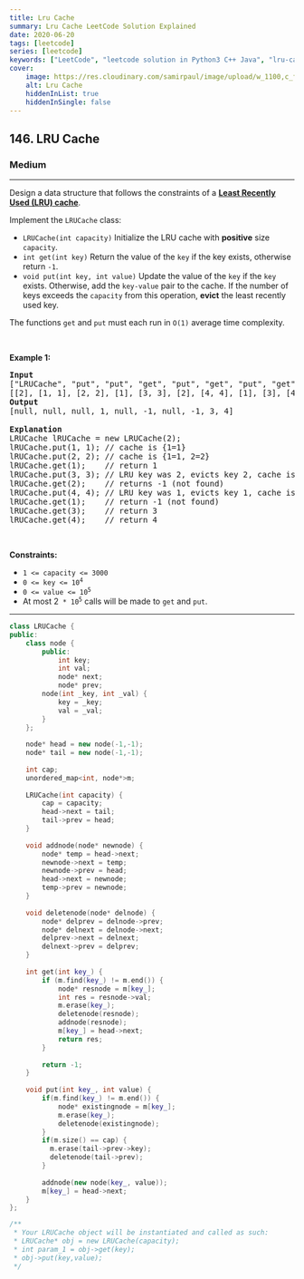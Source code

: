 ```yaml
---
title: Lru Cache
summary: Lru Cache LeetCode Solution Explained
date: 2020-06-20
tags: [leetcode]
series: [leetcode]
keywords: ["LeetCode", "leetcode solution in Python3 C++ Java", "lru-cache LeetCode Solution Explained"]
cover:
    image: https://res.cloudinary.com/samirpaul/image/upload/w_1100,c_fit,co_rgb:FFFFFF,l_text:Arial_75_bold:Lru Cache - Solution Explained/problem-solving.webp
    alt: Lru Cache
    hiddenInList: true
    hiddenInSingle: false
---
```



<h2>146. LRU Cache</h2><h3>Medium</h3><hr><div><p>Design a data structure that follows the constraints of a <strong><a href="https://en.wikipedia.org/wiki/Cache_replacement_policies#LRU" target="_blank">Least Recently Used (LRU) cache</a></strong>.</p>

<p>Implement the <code>LRUCache</code> class:</p>

<ul>
	<li><code>LRUCache(int capacity)</code> Initialize the LRU cache with <strong>positive</strong> size <code>capacity</code>.</li>
	<li><code>int get(int key)</code> Return the value of the <code>key</code> if the key exists, otherwise return <code>-1</code>.</li>
	<li><code>void put(int key, int value)</code>&nbsp;Update the value of the <code>key</code> if the <code>key</code> exists. Otherwise, add the <code>key-value</code> pair to the cache. If the number of keys exceeds the <code>capacity</code> from this operation, <strong>evict</strong> the least recently used key.</li>
</ul>

<p>The functions&nbsp;<code data-stringify-type="code">get</code>&nbsp;and&nbsp;<code data-stringify-type="code">put</code>&nbsp;must each run in <code>O(1)</code> average time complexity.</p>

<p>&nbsp;</p>
<p><strong>Example 1:</strong></p>

<pre><strong>Input</strong>
["LRUCache", "put", "put", "get", "put", "get", "put", "get", "get", "get"]
[[2], [1, 1], [2, 2], [1], [3, 3], [2], [4, 4], [1], [3], [4]]
<strong>Output</strong>
[null, null, null, 1, null, -1, null, -1, 3, 4]

<strong>Explanation</strong>
LRUCache lRUCache = new LRUCache(2);
lRUCache.put(1, 1); // cache is {1=1}
lRUCache.put(2, 2); // cache is {1=1, 2=2}
lRUCache.get(1);    // return 1
lRUCache.put(3, 3); // LRU key was 2, evicts key 2, cache is {1=1, 3=3}
lRUCache.get(2);    // returns -1 (not found)
lRUCache.put(4, 4); // LRU key was 1, evicts key 1, cache is {4=4, 3=3}
lRUCache.get(1);    // return -1 (not found)
lRUCache.get(3);    // return 3
lRUCache.get(4);    // return 4
</pre>

<p>&nbsp;</p>
<p><strong>Constraints:</strong></p>

<ul>
	<li><code>1 &lt;= capacity &lt;= 3000</code></li>
	<li><code>0 &lt;= key &lt;= 10<sup>4</sup></code></li>
	<li><code>0 &lt;= value &lt;= 10<sup>5</sup></code></li>
	<li>At most 2<code>&nbsp;* 10<sup>5</sup></code>&nbsp;calls will be made to <code>get</code> and <code>put</code>.</li>
</ul>
</div>

---




```cpp
class LRUCache {
public:
    class node {
        public:
            int key;
            int val;
            node* next;
            node* prev;
        node(int _key, int _val) {
            key = _key;
            val = _val; 
        }
    };
    
    node* head = new node(-1,-1);
    node* tail = new node(-1,-1);
    
    int cap;
    unordered_map<int, node*>m;
    
    LRUCache(int capacity) {
        cap = capacity;    
        head->next = tail;
        tail->prev = head;
    }
    
    void addnode(node* newnode) {
        node* temp = head->next;
        newnode->next = temp;
        newnode->prev = head;
        head->next = newnode;
        temp->prev = newnode;
    }
    
    void deletenode(node* delnode) {
        node* delprev = delnode->prev;
        node* delnext = delnode->next;
        delprev->next = delnext;
        delnext->prev = delprev;
    }
    
    int get(int key_) {
        if (m.find(key_) != m.end()) {
            node* resnode = m[key_];
            int res = resnode->val;
            m.erase(key_);
            deletenode(resnode);
            addnode(resnode);
            m[key_] = head->next;
            return res; 
        }
    
        return -1;
    }
    
    void put(int key_, int value) {
        if(m.find(key_) != m.end()) {
            node* existingnode = m[key_];
            m.erase(key_);
            deletenode(existingnode);
        }
        if(m.size() == cap) {
          m.erase(tail->prev->key);
          deletenode(tail->prev);
        }
        
        addnode(new node(key_, value));
        m[key_] = head->next; 
    }
};

/**
 * Your LRUCache object will be instantiated and called as such:
 * LRUCache* obj = new LRUCache(capacity);
 * int param_1 = obj->get(key);
 * obj->put(key,value);
 */
```
